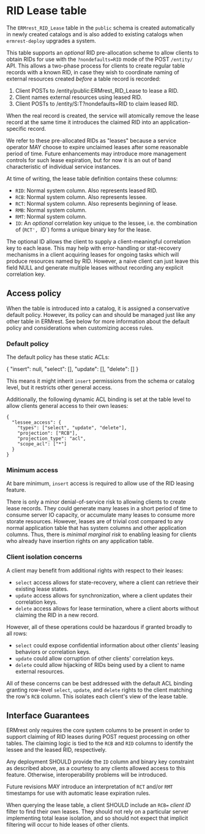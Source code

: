 
# RID Lease table

The `ERMrest_RID_Lease` table in the `public` schema is created
automatically in newly created catalogs and is also added to existing
catalogs when `ermrest-deploy` upgrades a system.

This table supports an _optional_ RID pre-allocation scheme to allow
clients to obtain RIDs for use with the `?nondefaults=RID` mode of the
POST `/entity/` API. This allows a two-phase process for clients to
create regular table records with a known RID, in case they wish to
coordinate naming of external resources created _before_ a table
record is recorded:

1. Client POSTs to /entity/public:ERMrest_RID_Lease to lease a RID.
2. Client names external resources using leased RID.
3. Client POSTs to /entity/S:T?nondefaults=RID to claim leased RID.

When the real record is created, the service will atomically remove
the lease record at the same time it introduces the claimed RID into
an application-specific record.

We refer to these pre-allocated RIDs as "leases" because a service
operator MAY choose to expire unclaimed leases after some reasonable
period of time. Future enhancements may introduce more management
controls for such lease expiration, but for now it is an out of band
characteristic of individual service instances.

At time of writing, the lease table definition contains these columns:

- `RID`: Normal system column. Also represents leased RID.
- `RCB`: Normal system column. Also represents lessee.
- `RCT`: Normal system column. Also represents beginning of lease.
- `RMB`: Normal system column.
- `RMT`: Normal system column.
- `ID`: An _optional_ correlation key unique to the lessee, i.e. the combination of (`RCT', `ID`) forms a unique binary key for the lease.

The optional ID allows the client to supply a client-meaningful correlation key to each lease. This may help with error-handling or stat-recovery mechanisms in a client acquiring leases for ongoing tasks which will produce resources named by RID. However, a naive client can just leave this field NULL and generate multiple leases without recording any explicit correlation key.

## Access policy

When the table is introduced into a catalog, it is assigned a
conservative default policy.  However, its policy can and should be
managed just like any other table in ERMrest. See below for more
information about the default policy and considerations when
customizing access rules.

### Default policy

The default policy has these static ACLs:

{
  "insert": null,
  "select": [],
  "update": [],
  "delete": []
}

This means it might inherit `insert` permissions from the schema or
catalog level, but it restricts other general access.

Additionally, the following dynamic ACL binding is set at the table
level to allow clients general access to their own leases:

```
{
  "lessee_access": {
    "types": ["select", "update", "delete"],
    "projection": ["RCB"],
    "projection_type": "acl",
    "scope_acl": ["*"]
  }
}
```

### Minimum access

At bare minimum, `insert` access is required to allow use of the RID
leasing feature.

There is only a minor denial-of-service risk to allowing clients to
create lease records. They could generate many leases in a short
period of time to consume server IO capacity, or accumulate many
leases to consume more storate resources. However, leases are of
trivial cost compared to any normal application table that has system
columns and other application columns. Thus, there is _minimal
marginal risk_ to enabling leasing for clients who already have
insertion rights on any application table.

### Client isolation concerns

A client may benefit from additional rights with respect to their leases:

- `select` access allows for state-recovery, where a client can retrieve their existing lease states.
- `update` access allows for synchronization, where a client updates their correlation keys.
- `delete` access allows for lease termination, where a client aborts without claiming the RID in a new record.

However, all of these operations could be hazardous if granted broadly to all rows:

- `select` could expose confidential information about other clients' leasing behaviors or correlation keys.
- `update` could allow corruption of other clients' correlation keys.
- `delete` could allow hijacking of RIDs being used by a client to name external resources.

All of these concerns can be best addressed with the default ACL
binding granting row-level `select`, `update`, and `delete` rights to
the client matching the row's `RCB` column. This isolates each
client's view of the lease table.

## Interface Guarantees

ERMrest only requires the core system columns to be present in order
to support claiming of RID leases during POST request processing on
other tables. The claiming logic is tied to the `RCB` and `RID`
columns to identify the lessee and the leased RID, respectively.

Any deployment SHOULD provide the `ID` column and binary key
constraint as described above, as a courtesy to any clients allowed
access to this feature. Otherwise, interoperability problems will be
introduced.

Future revisions MAY introduce an interpretation of `RCT` and/or `RMT`
timestamps for use with automatic lease expiration rules.

When querying the lease table, a client SHOULD include an `RCB=`
_client ID_ filter to find their own leases. They should not rely on a
particular server implementing total lease isolation, and so should
not expect that implicit filtering will occur to hide leases of other
clients.

